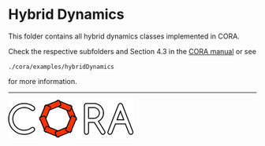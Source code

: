 # Hybrid Dynamics

This folder contains all hybrid dynamics classes implemented in CORA.

Check the respective subfolders and Section 4.3 in the <a target='_blank' href="https://tumcps.github.io/CORA/manual">CORA manual</a> or see

    ./cora/examples/hybridDynamics

for more information.


<hr style="height: 1px;">

<img src="../app/images/coraLogo_readme.svg"/>